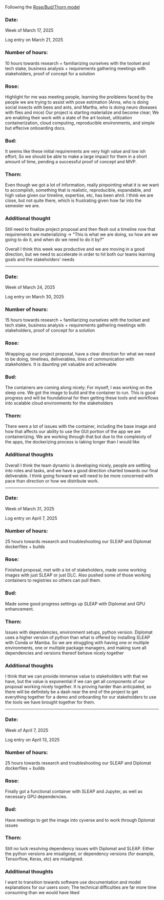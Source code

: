 Following the [Rose/Bud/Thorn model](https://www.panoramaed.com/blog/rose-bud-thorn-activity-and-worksheet#:~:text=%22Rose%2C%20Bud%2C%20Thorn%22%20is%20a%20mindful%20design%2D,day%2C%20week%2C%20or%20month.)
### Date:
Week of March 17, 2025

Log entry on March 21, 2025

### Number of hours:
10 hours towards research + familiarizing ourselves with the toolset and tech stake, business analysis + requirements gathering meetings with stakeholders, proof of concept for a
solution

### Rose:
Highlight for me was meeting people, learning the proiblems faced by the people we are trying to assist with pose estimation
(Anna, who is doing social insects with bees and ants, and Martha, who is doing neuro diseases with flies and mice)
Our project is starting materialize and become clear; We are enabling their work with a state of the art toolset, utilization containerization, cloud computing, 
reproducible environments, and simple but effecive onboarding docs.

### Bud:
It seems like these initial requirements are very high value and low ish effort; So we should be able to make a large impact for them in a short amount of time,
pending a successful proof of concept and MVP.

### Thorn:
Even though we got a lot of information, really pinpointing what it is we want to accomplish, something that is realistic, reproducible, expandable, and high value given
our timeline, expertise, etc, has been ahrd. I think we are close, but not quite there, which is frustrating given how far into the semester we are. 

### Additional thought
Still need to finalize project proposal and then flesh out a timeline now that requirements are materializing -> "This is what we are doing, so how are we going to do it, and when do we need to do it by?"

Overall I think this week was productive and we are moving in a good direction, but we need to accelerate in order to hit both our teams learning goals and the stakeholders' needs

---

### Date:
Week of March 24, 2025

Log entry on March 30, 2025

### Number of hours:
15 hours towards research + familiarizing ourselves with the toolset and tech stake, business analysis + requirements gathering meetings with stakeholders, proof of concept for a solution

### Rose:
Wrapping up our project proposal, have a clear direction for what we need to be doing, timelines, deliverables, lines of communication with stakeholders. It is daunting yet valuable and achievable

### Bud:
The containers are coming along nicely; For myself, I was working on the sleep one. We got the image to build and the container to run. This is good progress and will be foundational for then getting these tools and workflows into scalable cloud environments for the stakeholders

### Thorn:
There were a lot of issues with the container, including the base image and how that affects our ability to use the GUI portion of the app we are containerizing. We are working through that but due to the compleixty of the apps, the dockerizing process is taking longer than I would like

### Additional thoughts
Overall I think the team dynamic is developing nicely, people are settling into roles and tasks, and we have a good direction charted towards our final deliverable. I think going forward we will need to be more concerned with pace than direction or how we distribute work.

---

### Date:
Week of March 31, 2025

Log entry on April 7, 2025

### Number of hours:
25 hours towards research and troubleshooting our SLEAP and Diplomat dockerfiles + builds

### Rose:
Finished proposal, met with a lot of stakeholders, made some working images with just SLEAP or just DLC. Also pushed some of those working containers to registries so others can pull them.

### Bud:
Made some good progress settings up SLEAP with Diplomat and GPU enhancement. 

### Thorn:
Issues with dependencies, environment setups, python version. Diplomat uses a higher version of python than what is offered by installing SLEAP with Conda or Mamba. So we are struggling with having one or multiple environments, one or multiple package managers, and making sure all dependencies and versions thereof behave nicely together

### Additional thoughts
I think that we can provide immense value to stakeholders with that we have, but the value is exponential if we can get all components of our proposal working nicely together. It is proving harder than anticpated, so there will be definitely be a dash near the end of the project to get everything together for a demo and onboarding for our stakeholders to use the tools we have brought together for them.

---

### Date:
Week of  April 7, 2025

Log entry on April 13, 2025

### Number of hours:
25 hours towards research and troubleshooting our SLEAP and Diplomat dockerfiles + builds

### Rose:
Finally got a functional container with SLEAP and Jupyter, as well as necessary GPU dependencies.

### Bud:
Have meetings to get the image into cyverse and to work through Dplomat issues

### Thorn:
Still no luck resolving dependency issues with Diplomat and SLEAP. Either the python versions are misaligned, or dependency versions (for example, Tensorflow, Keras, etc) are misaligned. 

### Additional thoughts
I want to transition towards software use documentation and model explanations for our users soon; The technical difficulties are far more time consuming than we would have liked


